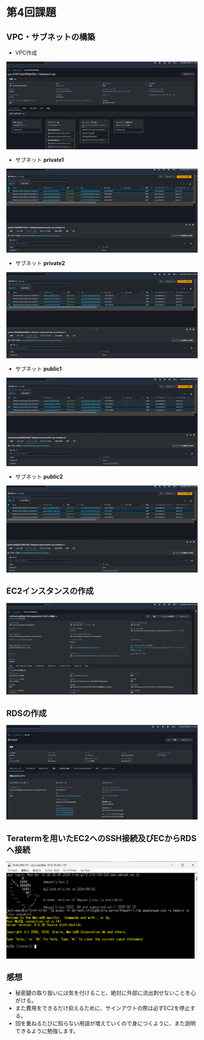 # 第4回課題

## VPC・サブネットの構築

* VPC作成

![VPC](images/vpc.png)

* サブネット **private1**

![サブネット1](images/subnet_pri1.png)

* サブネット **private2**

![サブネット2](images/subnet_pri2.png)

* サブネット **public1**

![サブネット3](images/subnet_pub1.png)

* サブネット **public2**

![サブネット4](images/subnet_pub2.png)


## EC2インスタンスの作成

![EC2インスタンス](images/ec2instance.png)

## RDSの作成

![RDSの作成](images/rds_db.png)

## Teratermを用いたEC2へのSSH接続及びECからRDSへ接続

![SSH接続](images/ec2ssh.png)

## 感想

* 秘密鍵の取り扱いには気を付けること、絶対に外部に流出刺せないことを心がける。
* また費用をできるだけ抑えるために、サインアウトの際は必ずEC2を停止する。
* 回を重ねるたびに知らない用語が増えていくので身につくように、また説明できるように勉強します。